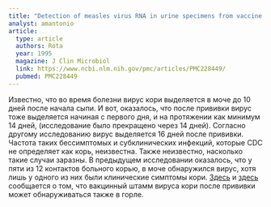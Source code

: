 ```yaml
---
title: "Detection of measles virus RNA in urine specimens from vaccine recipients"
analyst: amantonio
article:
  type: article
  authors: Rota
  year: 1995
  magazine: J Clin Microbiol
  link: https://www.ncbi.nlm.nih.gov/pmc/articles/PMC228449/
  pubmed: PMC228449
---
```


Известно, что во время болезни вирус кори выделяется в моче до 10 дней после начала сыпи. И вот, оказалось, что после прививки вирус тоже выделяется начиная с первого дня, и на протяжении как минимум 14 дней, (исследование было прекращено через 14 дней). Согласно другому исследованию вирус выделяется 16 дней после прививки.
Частота таких бессимптомых и субклинических инфекций, которые CDC не определяет как корь, неизвестна. Также неизвестно, насколько такие случаи заразны. В предыдущем исследовании оказалось, что у пяти из 12 контактов больного корью, в моче обнаружился вирус, хотя лишь у одного из них были клинические симптомы кори.
[Здесь](https://www.ncbi.nlm.nih.gov/pubmed/11858860) и [здесь](http://www.eurosurveillance.org/ViewArticle.aspx?ArticleId=19652) сообщается о том, что вакцинный штамм вируса кори после прививки может обнаруживаться также в горле.
